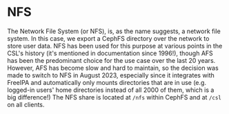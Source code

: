 # NFS

The Network File System (or NFS), is, as the name suggests, a network file system. In this case, we export a CephFS directory over the network to store user data. NFS has been used for this purpose at various points in the CSL's history (it's mentioned in documentation since 1996!), though AFS has been the predominant choice for the use case over the last 20 years. However, AFS has become slow and hard to maintain, so the decision was made to switch to NFS in August 2023, especially since it integrates with FreeIPA and automatically only mounts directories that are in use (e.g. logged-in users' home directories instead of all 2000 of them, which is a big difference!) The NFS share is located at `/nfs` within CephFS and at `/csl` on all clients.
